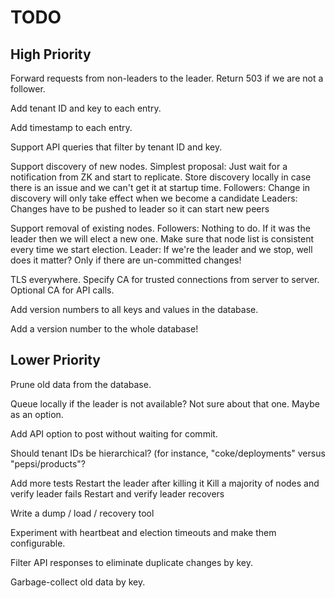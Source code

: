 # TODO

## High Priority

Forward requests from non-leaders to the leader. Return 503 if we are not a follower.

Add tenant ID and key to each entry.

Add timestamp to each entry.

Support API queries that filter by tenant ID and key.

Support discovery of new nodes.
  Simplest proposal: Just wait for a notification from ZK and start to replicate.
  Store discovery locally in case there is an issue and we can't get it at startup time.
  Followers:
    Change in discovery will only take effect when we become a candidate
  Leaders:
    Changes have to be pushed to leader so it can start new peers

Support removal of existing nodes.
  Followers:
    Nothing to do. If it was the leader then we will elect a new one.
      Make sure that node list is consistent every time we start election.
  Leader:
    If we're the leader and we stop, well does it matter?
    Only if there are un-committed changes!

TLS everywhere.
  Specify CA for trusted connections from server to server.
  Optional CA for API calls.

Add version numbers to all keys and values in the database.

Add a version number to the whole database!

## Lower Priority

Prune old data from the database.

Queue locally if the leader is not available? Not sure about that one. Maybe as an option.

Add API option to post without waiting for commit.

Should tenant IDs be hierarchical?
  (for instance, "coke/deployments" versus "pepsi/products"?

Add more tests
  Restart the leader after killing it
  Kill a majority of nodes and verify leader fails
  Restart and verify leader recovers

Write a dump / load / recovery tool

Experiment with heartbeat and election timeouts and make them configurable.

Filter API responses to eliminate duplicate changes by key.

Garbage-collect old data by key.
